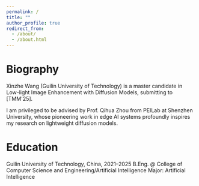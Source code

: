 ```yaml
---
permalink: /
title: ""
author_profile: true
redirect_from: 
  - /about/
  - /about.html
---
```





Biography
======

Xinzhe Wang (Guilin University of Technology) is a master candidate in Low-light Image Enhancement with Diffusion Models, submitting to [TMM'25].

I am privileged to be advised by Prof. Qihua Zhou from PEILab at Shenzhen University, whose pioneering work in edge AI systems profoundly inspires my research on lightweight diffusion models.

Education
======
Guilin University of Technology, China, 2021–2025
B.Eng. @ College of Computer Science and Engineering/Artificial Intelligence
Major: Artificial Intelligence



